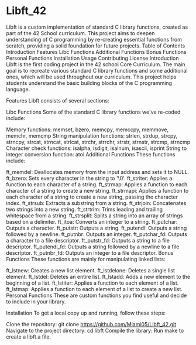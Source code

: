 # Libft_42
Libft is a custom implementation of standard C library functions, created as part of the 42 School curriculum. This project aims to deepen understanding of C programming by re-creating essential functions from scratch, providing a solid foundation for future projects.
Table of Contents
Introduction
Features
Libc Functions
Additional Functions
Bonus Functions
Personal Functions
Installation
Usage
Contributing
License
Introduction
Libft is the first coding project in the 42 school Core Curriculum. The main goal is to recreate various standard C library functions and some additional ones, which will be used throughout our curriculum. This project helps students understand the basic building blocks of the C programming language.

Features
Libft consists of several sections:

Libc Functions
Some of the standard C library functions we've re-coded include:

Memory functions: memset, bzero, memcpy, memccpy, memmove, memchr, memcmp
String manipulation functions: strlen, strdup, strcpy, strncpy, strcat, strncat, strlcat, strchr, strrchr, strstr, strnstr, strcmp, strncmp
Character check functions: isalpha, isdigit, isalnum, isascii, isprint
String to integer conversion function: atoi
Additional Functions
These functions include:

ft_memdel: Deallocates memory from the input address and sets it to NULL.
ft_bzero: Sets every character in the string to '\0'.
ft_striter: Applies a function to each character of a string.
ft_strmap: Applies a function to each character of a string to create a new string.
ft_strmapi: Applies a function to each character of a string to create a new string, passing the character index.
ft_strsub: Extracts a substring from a string.
ft_strjoin: Concatenates two strings into a new string.
ft_strtrim: Trims leading and trailing whitespace from a string.
ft_strsplit: Splits a string into an array of strings based on a delimiter.
ft_itoa: Converts an integer to a string.
ft_putchar: Outputs a character.
ft_putstr: Outputs a string.
ft_putendl: Outputs a string followed by a newline.
ft_putnbr: Outputs an integer.
ft_putchar_fd: Outputs a character to a file descriptor.
ft_putstr_fd: Outputs a string to a file descriptor.
ft_putendl_fd: Outputs a string followed by a newline to a file descriptor.
ft_putnbr_fd: Outputs an integer to a file descriptor.
Bonus Functions
These functions are mainly for manipulating linked lists:

ft_lstnew: Creates a new list element.
ft_lstdelone: Deletes a single list element.
ft_lstdel: Deletes an entire list.
ft_lstadd: Adds a new element to the beginning of a list.
ft_lstiter: Applies a function to each element of a list.
ft_lstmap: Applies a function to each element of a list to create a new list.
Personal Functions
These are custom functions you find useful and decide to include in your library.

Installation
To get a local copy up and running, follow these steps:

Clone the repository: git clone https://github.com/Miami05/Libft_42.git
Navigate to the project directory: cd libft
Compile the library: Run make to create a libft.a file.
